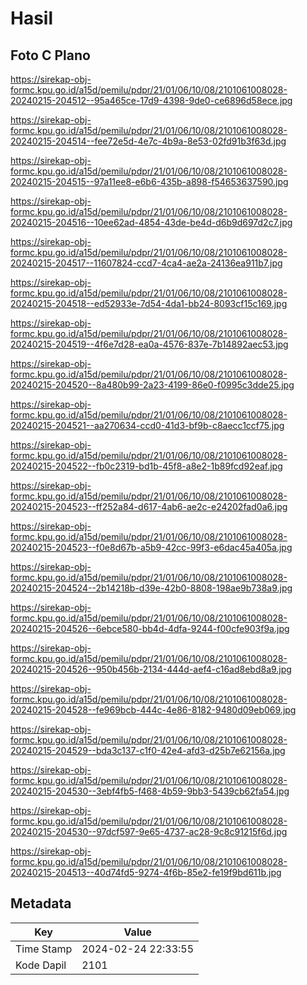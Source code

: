 # Hasil

## Foto C Plano

https://sirekap-obj-formc.kpu.go.id/a15d/pemilu/pdpr/21/01/06/10/08/2101061008028-20240215-204512--95a465ce-17d9-4398-9de0-ce6896d58ece.jpg

https://sirekap-obj-formc.kpu.go.id/a15d/pemilu/pdpr/21/01/06/10/08/2101061008028-20240215-204514--fee72e5d-4e7c-4b9a-8e53-02fd91b3f63d.jpg

https://sirekap-obj-formc.kpu.go.id/a15d/pemilu/pdpr/21/01/06/10/08/2101061008028-20240215-204515--97a11ee8-e6b6-435b-a898-f54653637590.jpg

https://sirekap-obj-formc.kpu.go.id/a15d/pemilu/pdpr/21/01/06/10/08/2101061008028-20240215-204516--10ee62ad-4854-43de-be4d-d6b9d697d2c7.jpg

https://sirekap-obj-formc.kpu.go.id/a15d/pemilu/pdpr/21/01/06/10/08/2101061008028-20240215-204517--11607824-ccd7-4ca4-ae2a-24136ea911b7.jpg

https://sirekap-obj-formc.kpu.go.id/a15d/pemilu/pdpr/21/01/06/10/08/2101061008028-20240215-204518--ed52933e-7d54-4da1-bb24-8093cf15c169.jpg

https://sirekap-obj-formc.kpu.go.id/a15d/pemilu/pdpr/21/01/06/10/08/2101061008028-20240215-204519--4f6e7d28-ea0a-4576-837e-7b14892aec53.jpg

https://sirekap-obj-formc.kpu.go.id/a15d/pemilu/pdpr/21/01/06/10/08/2101061008028-20240215-204520--8a480b99-2a23-4199-86e0-f0995c3dde25.jpg

https://sirekap-obj-formc.kpu.go.id/a15d/pemilu/pdpr/21/01/06/10/08/2101061008028-20240215-204521--aa270634-ccd0-41d3-bf9b-c8aecc1ccf75.jpg

https://sirekap-obj-formc.kpu.go.id/a15d/pemilu/pdpr/21/01/06/10/08/2101061008028-20240215-204522--fb0c2319-bd1b-45f8-a8e2-1b89fcd92eaf.jpg

https://sirekap-obj-formc.kpu.go.id/a15d/pemilu/pdpr/21/01/06/10/08/2101061008028-20240215-204523--ff252a84-d617-4ab6-ae2c-e24202fad0a6.jpg

https://sirekap-obj-formc.kpu.go.id/a15d/pemilu/pdpr/21/01/06/10/08/2101061008028-20240215-204523--f0e8d67b-a5b9-42cc-99f3-e6dac45a405a.jpg

https://sirekap-obj-formc.kpu.go.id/a15d/pemilu/pdpr/21/01/06/10/08/2101061008028-20240215-204524--2b14218b-d39e-42b0-8808-198ae9b738a9.jpg

https://sirekap-obj-formc.kpu.go.id/a15d/pemilu/pdpr/21/01/06/10/08/2101061008028-20240215-204526--6ebce580-bb4d-4dfa-9244-f00cfe903f9a.jpg

https://sirekap-obj-formc.kpu.go.id/a15d/pemilu/pdpr/21/01/06/10/08/2101061008028-20240215-204526--950b456b-2134-444d-aef4-c16ad8ebd8a9.jpg

https://sirekap-obj-formc.kpu.go.id/a15d/pemilu/pdpr/21/01/06/10/08/2101061008028-20240215-204528--fe969bcb-444c-4e86-8182-9480d09eb069.jpg

https://sirekap-obj-formc.kpu.go.id/a15d/pemilu/pdpr/21/01/06/10/08/2101061008028-20240215-204529--bda3c137-c1f0-42e4-afd3-d25b7e62156a.jpg

https://sirekap-obj-formc.kpu.go.id/a15d/pemilu/pdpr/21/01/06/10/08/2101061008028-20240215-204530--3ebf4fb5-f468-4b59-9bb3-5439cb62fa54.jpg

https://sirekap-obj-formc.kpu.go.id/a15d/pemilu/pdpr/21/01/06/10/08/2101061008028-20240215-204530--97dcf597-9e65-4737-ac28-9c8c91215f6d.jpg

https://sirekap-obj-formc.kpu.go.id/a15d/pemilu/pdpr/21/01/06/10/08/2101061008028-20240215-204513--40d74fd5-9274-4f6b-85e2-fe19f9bd611b.jpg


## Metadata

| Key        | Value               |
| ---------- | ------------------- |
| Time Stamp | 2024-02-24 22:33:55 |
| Kode Dapil | 2101                |




